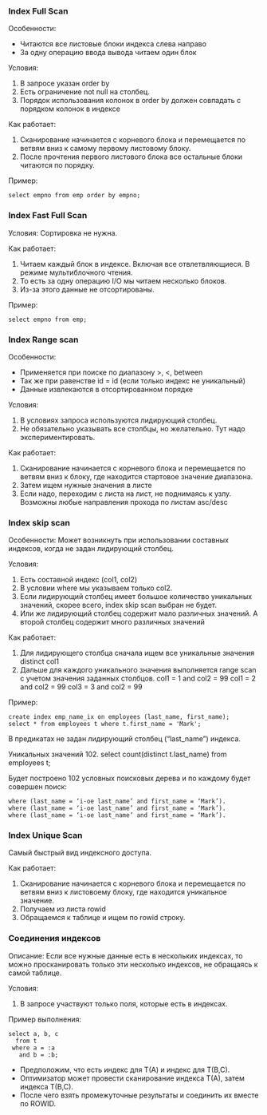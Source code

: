 ### Index Full Scan
Особенности: 
  - Читаются все листовые блоки индекса слева направо
  - За одну операцию ввода вывода читаем один блок

Условия:
  1. В запросе указан order by
  2. Есть ограничение not null на столбец.
  3. Порядок использования колонок в order by должен совпадать с порядком колонок в индексе

Как работает:
  1. Сканирование начинается с корневого блока и перемещается по ветвям вниз к самому первому листовому блоку. 
  2. После прочтения первого листового блока все остальные блоки читаются по порядку.


Пример:
````
select empno from emp order by empno;
````


### Index Fast Full Scan

Условия: Сортировка не нужна.

Как работает:
  1. Читаем каждый блок в индексе. Включая все отвлетвляющиеся. В режиме мультиблочного чтения.
  2. То есть за одну операцию I/O мы читаем несколько блоков. 
  3. Из-за этого данные не отсортированы.


Пример: 
````
select empno from emp;
````

### Index Range scan
Особенности: 
  - Применяется при поиске по диапазону >, <, between
  - Так же при равенстве id = id (если только индекс не уникальный)
  - Данные извлекаются в отсортированном порядке

Условия:
  1. В условиях запроса используются лидирующий столбец. 
  2. Не обязательно указывать все столбцы, но желательно. Тут надо экспериментировать. 

Как работает:
  1. Сканирование начинается с корневого блока и перемещается по ветвям вниз к блоку, где находится стартовое значение диапазона. 
  2. Затем ищем нужные значения в листе
  3. Если надо, переходим с листа на лист, не поднимаясь к узлу. Возможны любые направления прохода по листам asc/desc


### Index skip scan
Особенности: Может возникнуть при использовании составных индексов, когда не задан лидирующий столбец.

Условия:
  1. Есть составной индекс (col1, col2)
  2. В условии where мы указываем только col2.
  3. Если лидирующий столбец имеет большое количество уникальных значений, скорее всего, index skip scan выбран не будет.
  4. Или же лидирующий столбец содержит мало различных значений. А второй столбец содержит много различных значений

Как работает:
  1. Для лидирующего столбца сначала ищем все уникальные значения distinct col1
  2. Дальше для каждого уникального значения выполняется range scan с учетом значения заданных столбцов.
     сol1 = 1 and col2 = 99
     col1 = 2 and col2 = 99
     col3 = 3 and col2 = 99 

Пример:
````
create index emp_name_ix on employees (last_name, first_name);
select * from employees t where t.first_name = 'Mark';
````

В предикатах не задан лидирующий столбец (“last_name”) индекса.

Уникальных значений 102. select count(distinct t.last_name) from employees t;

Будет построено 102 условных поисковых дерева и по каждому будет совершен поиск:
````
where (last_name = ‘i-ое last_name’ and first_name = ‘Mark’).
where (last_name = ‘i-ое last_name’ and first_name = ‘Mark’).
where (last_name = ‘i-ое last_name’ and first_name = ‘Mark’).
````


### Index Unique Scan
Самый быстрый вид индексного доступа.

Как работает:
  1. Сканирование начинается с корневого блока и перемещается по ветвям вниз к листовоему блоку, где находится уникальное значение. 
  2. Получаем из листа rowid
  3. Обращаемся к таблице и ищем по rowid строку. 


### Соединения индексов
Описание: Если все нужные данные есть в нескольких индексах, то можно просканировать только эти несколько индексов, не обращаясь к самой таблице.

Условия:
  1. В запросе участвуют только поля, которые есть в индексах.

Пример выполнения:
````
select a, b, c
  from t
 where a = :a
   and b = :b;
````

  - Предположим, что есть индекс для Т(А) и индекс для Т(В,С).
  - Оптимизатор может провести сканирование индекса Т(А), затем индекса Т(В,С). 
  - После чего взять промежуточные результаты и соединить их вместе по ROWID.

